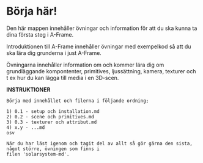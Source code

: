 # Börja här!

Den här mappen innehåller övningar och information för att du ska kunna ta dina första steg i A-Frame.

Introduktionen till A-Frame innehåller övningar med exempelkod så att du ska lära dig grunderna i just A-Frame.


Övningarna innehåller information om och kommer lära dig om grundläggande kompontenter, primitives, ljussättning, kamera, texturer och t ex hur du kan lägga till media i en 3D-scen.

**INSTRUKTIONER**

```
Börja med innehållet och filerna i följande ordning;

1) 0.1 - setup och installation.md
2) 0.2 - scene och primitives.md
3) 0.3 - texturer och attribut.md
4) x.y - ...md
osv

När du har läst igenom och tagit del av allt så gör gärna den sista, något större, övningen som finns i
filen 'solarsystem-md'.
```
